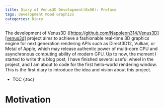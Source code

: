 ```yaml
---
title: Diary of Venus3D Development(0x00): Preface
tags: Development Mood Graphics
categories: Diary
---
```


The development of Venus3D ([https://github.com/Napoleon314/Venus3D][venus3d] project aims to achieve a fashionable real-time 3D graphics engine for next generation rendering APIs such as Direct3D12, Vulkan, or Metal of Apple, which may release authentic power of multi-core CPU and asynchronous computing ability of modern GPU. Up to now, the moment I started to write this blog post, I have finished several useful wheel in the project, and I am about to code for the first hello-world rendering window. This is the first diary to introduce the idea and vision about this project.

* TOC
{:toc}

# Motivation

[venus3d]:https://github.com/Napoleon314/Venus3D
